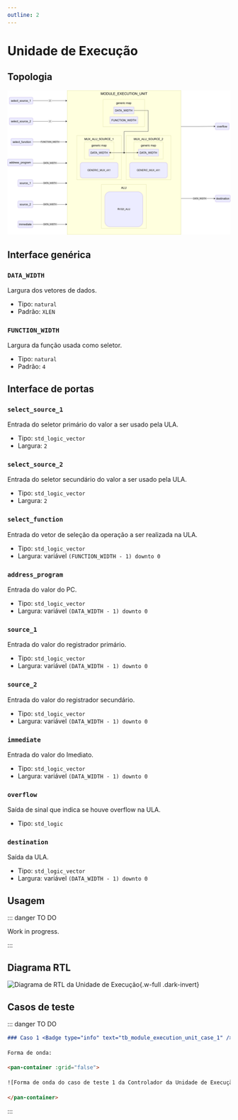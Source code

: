 ```yaml
---
outline: 2
---
```


# Unidade de Execução

## Topologia

![alt text](/public/images/reference/report_components/module_execution_unit.drawio.svg)

## Interface genérica

### `DATA_WIDTH` <Badge type="neutral" text="GENERIC" />

Largura dos vetores de dados.

- Tipo: `natural`
- Padrão: `XLEN`

### `FUNCTION_WIDTH` <Badge type="neutral" text="GENERIC" />

Largura da função usada como seletor.

- Tipo: `natural`
- Padrão: `4`

## Interface de portas

### `select_source_1` <Badge type="success" text="INPUT" />

Entrada do seletor primário do valor a ser usado pela ULA.

- Tipo: `std_logic_vector`
- Largura: `2`

### `select_source_2` <Badge type="success" text="INPUT" />

Entrada do seletor secundário do valor a ser usado pela ULA.

- Tipo: `std_logic_vector`
- Largura: `2`

### `select_function` <Badge type="success" text="INPUT" />

Entrada do vetor de seleção da operação a ser realizada na ULA.

- Tipo: `std_logic_vector`
- Largura: variável `(FUNCTION_WIDTH - 1) downto 0`

### `address_program` <Badge type="success" text="INPUT" />

Entrada do valor do PC.

- Tipo: `std_logic_vector`
- Largura: variável `(DATA_WIDTH - 1) downto 0`

### `source_1` <Badge type="success" text="INPUT" />

Entrada do valor do registrador primário.

- Tipo: `std_logic_vector`
- Largura: variável `(DATA_WIDTH - 1) downto 0`

### `source_2` <Badge type="success" text="INPUT" />

Entrada do valor do registrador secundário.

- Tipo: `std_logic_vector`
- Largura: variável `(DATA_WIDTH - 1) downto 0`

### `immediate` <Badge type="success" text="INPUT" />

Entrada do valor do Imediato.

- Tipo: `std_logic_vector`
- Largura: variável `(DATA_WIDTH - 1) downto 0`

### `overflow` <Badge type="danger" text="OUTPUT" />

Saída de sinal que indica se houve overflow na ULA.

- Tipo: `std_logic`

### `destination` <Badge type="danger" text="OUTPUT" />

Saída da ULA.

- Tipo: `std_logic_vector`
- Largura: variável `(DATA_WIDTH - 1) downto 0`

## Usagem

::: danger TO DO

Work in progress.

:::

## Diagrama RTL

<pan-container>

![Diagrama de RTL da Unidade de Execução](/images/reference/components/module_execution_unit_netlist.svg){.w-full .dark-invert}

</pan-container>

## Casos de teste

::: danger TO DO

```md
### Caso 1 <Badge type="info" text="tb_module_execution_unit_case_1" />

Forma de onda:

<pan-container :grid="false">

![Forma de onda do caso de teste 1 da Controlador da Unidade de Execução/images/reference/components/tb_module_execution_unit_case_1.svg){.w-full .dark-invert}

</pan-container>

```

:::
